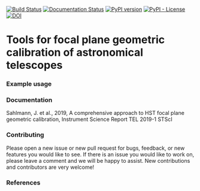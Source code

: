 [![Build Status](https://travis-ci.org/spacetelescope/focalplane.svg?branch=master)](https://travis-ci.org/spacetelescope/focalplane)
[![Documentation Status](https://readthedocs.org/projects/focalplane/badge/?version=latest)](https://focalplane.readthedocs.io/en/latest/?badge=latest)
[![PyPI version](https://badge.fury.io/py/focalplane.svg)](https://badge.fury.io/py/focalplane)
[![PyPI - License](https://img.shields.io/pypi/l/Django.svg)](https://github.com/spacetelescope/focalplane/blob/master/LICENSE.md)
[![DOI](https://zenodo.org/badge/208096894.svg)](https://zenodo.org/badge/latestdoi/208096894)


# Tools for focal plane geometric calibration of astronomical telescopes




### Example usage

### Documentation


Sahlmann, J. et al., 2019, A comprehensive approach to HST focal plane geometric calibration, Instrument Science Report TEL 2019-1 STScI 


### Contributing
Please open a new issue or new pull request for bugs, feedback, or new features you would like to see. If there is an issue you would like to work on, please leave a comment and we will be happy to assist. New contributions and contributors are very welcome!   
 

### References



